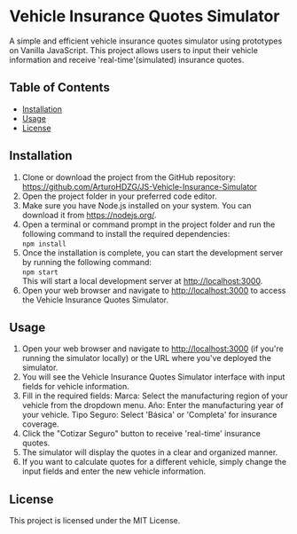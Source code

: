 # Vehicle Insurance Quotes Simulator

A simple and efficient vehicle insurance quotes simulator using prototypes on Vanilla JavaScript. This project allows users to input their vehicle information and receive 'real-time'(simulated) insurance quotes.

## Table of Contents

- [Installation](#installation)
- [Usage](#usage)
- [License](#license)

## Installation

1. Clone or download the project from the GitHub repository: <https://github.com/ArturoHDZG/JS-Vehicle-Insurance-Simulator>
2. Open the project folder in your preferred code editor.
3. Make sure you have Node.js installed on your system. You can download it from <https://nodejs.org/>.
4. Open a terminal or command prompt in the project folder and run the following command to install the required dependencies:  
```npm install```
5. Once the installation is complete, you can start the development server by running the following command:  
```npm start```  
This will start a local development server at <http://localhost:3000>.
6. Open your web browser and navigate to <http://localhost:3000> to access the Vehicle Insurance Quotes Simulator.

## Usage

1. Open your web browser and navigate to <http://localhost:3000> (if you're running the simulator locally) or the URL where you've deployed the simulator.
2. You will see the Vehicle Insurance Quotes Simulator interface with input fields for vehicle information.
3. Fill in the required fields:
Marca: Select the manufacturing region of your vehicle from the dropdown menu.
Año: Enter the manufacturing year of your vehicle.
Tipo Seguro: Select 'Básica' or 'Completa' for insurance coverage.
4. Click the "Cotizar Seguro" button to receive 'real-time' insurance quotes.
5. The simulator will display the quotes in a clear and organized manner.
6. If you want to calculate quotes for a different vehicle, simply change the input fields and enter the new vehicle information.

## License

This project is licensed under the MIT License.
